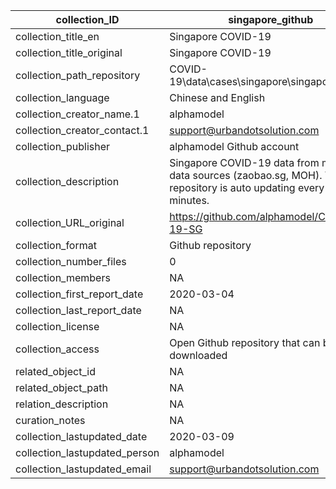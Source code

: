 |collection_ID|singapore_github|
|---|---|
|collection_title_en|Singapore COVID-19|
|collection_title_original|Singapore COVID-19|
|collection_path_repository|COVID-19\data\cases\singapore\singapore_github|
|collection_language|Chinese and English|
|collection_creator_name.1|alphamodel|
|collection_creator_contact.1|support@urbandotsolution.com|
|collection_publisher|alphamodel Github account|
|collection_description|Singapore COVID-19 data from multiple data sources (zaobao.sg, MOH). The repository is auto updating every 10 minutes.|
|collection_URL_original|https://github.com/alphamodel/COVID-19-SG|
|collection_format|Github repository|
|collection_number_files|0|
|collection_members|NA|
|collection_first_report_date|2020-03-04|
|collection_last_report_date|NA|
|collection_license|NA|
|collection_access|Open Github repository that can be downloaded|
|related_object_id|NA|
|related_object_path|NA|
|relation_description|NA|
|curation_notes|NA|
|collection_lastupdated_date|2020-03-09|
|collection_lastupdated_person|alphamodel|
|collection_lastupdated_email|support@urbandotsolution.com|